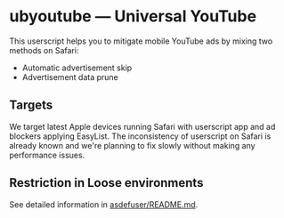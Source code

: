 # ubyoutube — Universal YouTube

This userscript helps you to mitigate mobile YouTube ads by mixing two methods on Safari:
- Automatic advertisement skip
- Advertisement data prune

## Targets

We target latest Apple devices running Safari with userscript app and ad blockers applying EasyList.
The inconsistency of userscript on Safari is already known and we're planning to fix slowly without making any performance issues.

## Restriction in Loose environments

See detailed information in [asdefuser/README.md](../asdefuser/README.md).
